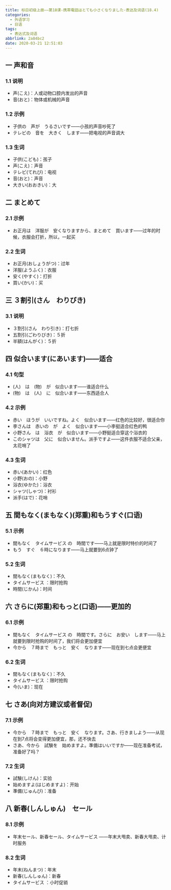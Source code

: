 ```yaml
---
title: 标日初级上册——第18课-携帯電話はとても小さくなりました-表达及词语(18.4)
categories:
  - 外语学习
  - 日语
tags:
  - 表达式及词语
abbrlink: 2a84bc2
date: 2020-03-21 12:51:03
---
```

## 一 声和音

### 1.1 说明

* 声(こえ)：人或动物口腔内发出的声音
* 音(おと)：物体或机械的声音

<!--more-->

### 1.2 示例

* 子供の　声が　うるさいです——小孩的声音吵死了
* テレビの　音を　大きく　します——把电视的声音调大

### 1.3 生词

* 子供(こども)：孩子
* 声(こえ)：声音
* テレビ(てれび)：电视
* 音(おと)：声音
* 大きい(おおきい)：大

## 二 まとめて

### 2.1 示例

* お正月は　洋服が　安くなりますから、まとめて　買います——过年的时候，衣服会打折，所以，一起买

### 2.2 生词

* お正月(おしょうがつ)：过年
* 洋服(ようふく)：衣服
* 安く(やすく)：打折
* 買い(かい)：买

## 三 ３割引(さん　わりびき)

### 3.1 说明

* ３割引(さん　わり引き)：打七折
* 五割引(ごわりびき)：５折
* 半額(はんがく)：５折

## 四 似合います(にあいます)——适合
### 4.1 句型

* (人)　は　(物)　が　似合います——谁适合什么
* (物)　は　(人)　に　似合います——东西适合人

### 4.2 示例

* 赤い　ほうが　いいですね。よく　似合います——红色的比较好，很适合你
* 李さんは　赤いの　が　よく　似合います——小李挺适合红色的鸭
* 小野さん　は　浴衣　が　似合います——小野挺适合穿这个浴衣的
* このシャツは　父に　似合いません。派手ですよ——这件衣服不适合父亲，太花哨了

### 4.3 生词

* 赤い(あかい)：红色
* 小野(おの)：小野
* 浴衣(ゆかた)：浴衣
* シャツ(しゃつ)：衬衫
* 派手(はで)：花哨

## 五 間もなく(まもなく)(郑重)和もうすぐ(口语)

### 5.1 示例

* 間もなく　タイムサービス  の　時間です——马上就是限时特价的时间了
* もう　すぐ　６時になります——马上就要到6点钟了

### 5.2 生词

*  間もなく(まもなく)：不久
* タイムサービス ：限时抢购
* 時間(じかん)：时间

## 六 さらに(郑重)和もっと(口语)——更加的

### 6.1 示例

* 間もなく　タイムサービス  の　時間です。さらに　お安い　します——马上就要到限时抢购的时间了，我们将会更加便宜
* 今から　７時まで　もっと　安く　なります——现在到七点会更便宜

### 6.2 生词

*  間もなく(まもなく)：不久
* タイムサービス ：限时抢购
* 今(いま)：现在

## 七 さあ(向对方建议或者督促)

### 7.1 示例

* 今から　７時まで　もっと　安く　なります。さあ、行きましよう——从现在到7点将会变得更加便宜，那，还不快去
* さあ、今から　試験を　始めますよ。準備はいいですか——现在准备考试，准备好了吗？ 

### 7.2 生词

* 試験(しけん)：实验
* 始めますよ(はじめますよ)：开始
* 準備(じゅんび)：准备

## 八 新春(しんしゅん)　セール

### 8.1 示例

* 年末セール、新春セール、タイムサービス ——年末大甩卖、新春大甩卖、计时服务

### 8.2 生词

* 年末(ねんまつ)：年末
* 新春(しんしゅん)：新春
* タイムサービス ：小时促销 

